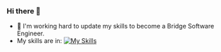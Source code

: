 ### Hi there 👋
- 🌱 I'm working hard to update my skills to become a Bridge Software Engineer.
- My skills are in: [![My Skills](https://skillicons.dev/icons?i=php,js,html,laravel,rails,ruby,git,postgres,vscode,css,mysql,=light)](https://skillicons.dev)
